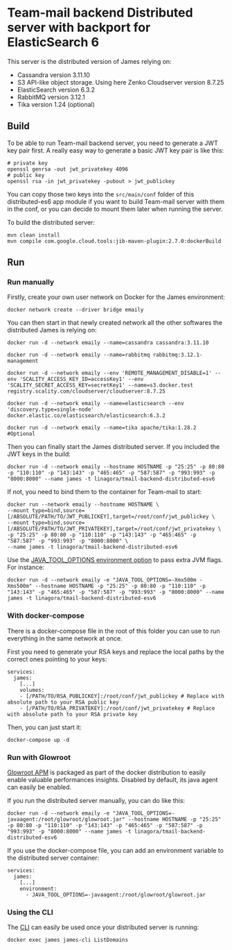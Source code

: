 # Team-mail backend Distributed server with backport for ElasticSearch 6

This server is the distributed version of James relying on:

* Cassandra version 3.11.10
* S3 API-like object storage. Using here Zenko Cloudserver version 8.7.25
* ElasticSearch version 6.3.2
* RabbitMQ version 3.12.1
* Tika version 1.24 (optional)

## Build

To be able to run Team-mail backend server, you need to generate a JWT key pair first.
A really easy way to generate a basic JWT key pair is like this:

```
# private key
openssl genrsa -out jwt_privatekey 4096
# public key
openssl rsa -in jwt_privatekey -pubout > jwt_publickey
```

You can copy those two keys into the `src/main/conf` folder of this distributed-es6 app module if you want to build
Team-mail server with them in the conf, or you can decide to mount them later when running the server. 

To build the distributed server:

```
mvn clean install
mvn compile com.google.cloud.tools:jib-maven-plugin:2.7.0:dockerBuild
```

## Run

### Run manually

Firstly, create your own user network on Docker for the James environment:

```
docker network create --driver bridge emaily
```

You can then start in that newly created network all the other softwares the distributed James is relying on:

```
docker run -d --network emaily --name=cassandra cassandra:3.11.10

docker run -d --network emaily --name=rabbitmq rabbitmq:3.12.1-management

docker run -d --network emaily --env 'REMOTE_MANAGEMENT_DISABLE=1' --env 'SCALITY_ACCESS_KEY_ID=accessKey1' --env 'SCALITY_SECRET_ACCESS_KEY=secretKey1' --name=s3.docker.test registry.scality.com/cloudserver/cloudserver:8.7.25

docker run -d --network emaily --name=elasticsearch --env 'discovery.type=single-node' docker.elastic.co/elasticsearch/elasticsearch:6.3.2

docker run -d --network emaily --name=tika apache/tika:1.28.2 #Optional
```

Then you can finally start the James distributed server. If you included the JWT keys in the build:

```
docker run -d --network emaily --hostname HOSTNAME -p "25:25" -p 80:80 -p "110:110" -p "143:143" -p "465:465" -p "587:587" -p "993:993" -p "8000:8000" --name james -t linagora/tmail-backend-distributed-esv6
```

If not, you need to bind them to the container for Team-mail to start:

```
docker run --network emaily --hostname HOSTNAME \
--mount type=bind,source=[/ABSOLUTE/PATH/TO/JWT_PUBLICKEY],target=/root/conf/jwt_publickey \
--mount type=bind,source=[/ABSOLUTE/PATH/TO/JWT_PRIVATEKEY],target=/root/conf/jwt_privatekey \
-p "25:25" -p 80:80 -p "110:110" -p "143:143" -p "465:465" -p "587:587" -p "993:993" -p "8000:8000" \
--name james -t linagora/tmail-backend-distributed-esv6
```

Use the [JAVA_TOOL_OPTIONS environment option](https://github.com/GoogleContainerTools/jib/blob/master/docs/faq.md#jvm-flags)
to pass extra JVM flags. For instance:

```
docker run -d --network emaily -e "JAVA_TOOL_OPTIONS=-Xmx500m -Xms500m" --hostname HOSTNAME -p "25:25" -p 80:80 -p "110:110" -p "143:143" -p "465:465" -p "587:587" -p "993:993" -p "8000:8000" --name james -t linagora/tmail-backend-distributed-esv6
```

### With docker-compose 

There is a docker-compose file in the root of this folder you can use to run everything in the same network at once.

First you need to generate your RSA keys and replace the local paths by the correct ones pointing to your keys:

```
services:
  james:
    [...]
    volumes:
    - [/PATH/TO/RSA_PUBLICKEY]:/root/conf/jwt_publickey # Replace with absolute path to your RSA public key
    - [/PATH/TO/RSA_PRIVATEKEY]:/root/conf/jwt_privatekey # Replace with absolute path to your RSA private key
```

Then, you can just start it:

```
docker-compose up -d
```

### Run with Glowroot

[Glowroot APM]() is packaged as part of the docker distribution to easily enable valuable performances insights.
Disabled by default, its java agent can easily be enabled.

If you run the distributed server manually, you can do like this:

```
docker run -d --network emaily -e "JAVA_TOOL_OPTIONS=-javaagent:/root/glowroot/glowroot.jar" --hostname HOSTNAME -p "25:25" -p 80:80 -p "110:110" -p "143:143" -p "465:465" -p "587:587" -p "993:993" -p "8000:8000" --name james -t linagora/tmail-backend-distributed-esv6
```

If you use the docker-compose file, you can add an environment variable to the distributed server container:

```
services:
  james:
    [...]
    environment:
      - JAVA_TOOL_OPTIONS=-javaagent:/root/glowroot/glowroot.jar
```

### Using the CLI

The [CLI](https://james.apache.org/server/manage-cli.html) can easily be used once your distributed server is running:

```
docker exec james james-cli ListDomains
```
